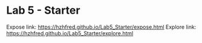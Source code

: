 # Lab 5 - Starter
Expose link: https://hzhfred.github.io/Lab5_Starter/expose.html
Explore link: https://hzhfred.github.io/Lab5_Starter/explore.html
